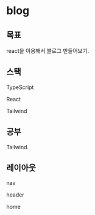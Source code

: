 # blog

## 목표
 react을 이용해서 블로그 만들어보기.

## 스택
TypeScript


React


Tailwind

## 공부
Tailwind.

## 레이아웃
nav


header


home
